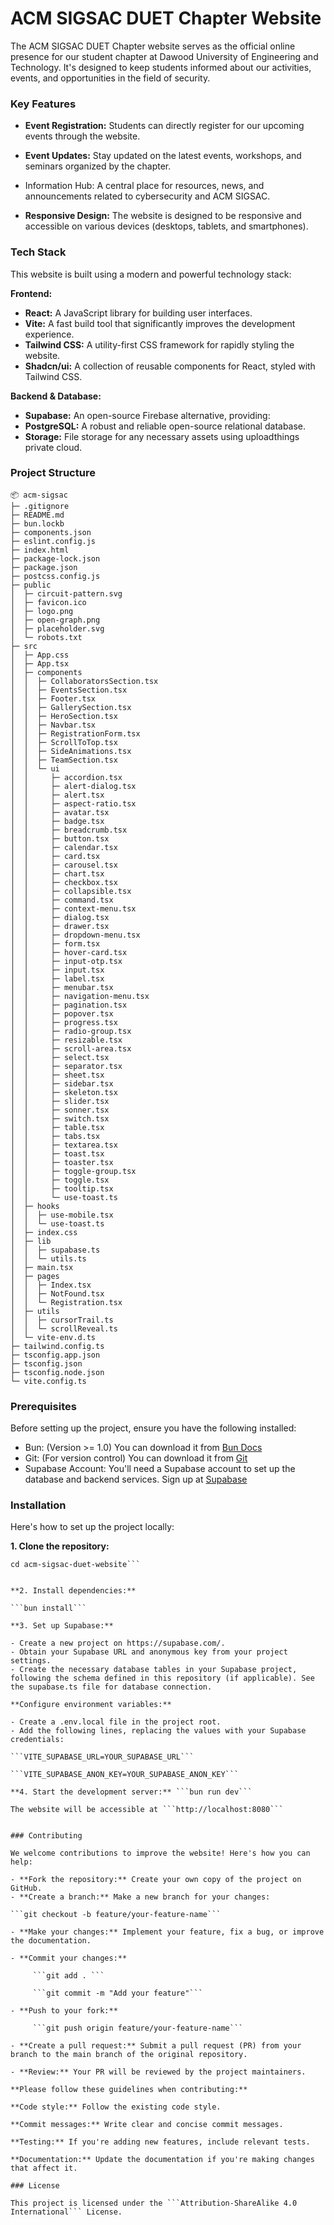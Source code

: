 # ACM SIGSAC DUET Chapter Website

The ACM SIGSAC DUET Chapter website serves as the official online presence for our student chapter at Dawood University of Engineering and Technology. It's designed to keep students informed about our activities, events, and opportunities in the field of security.

### Key Features

- **Event Registration:** Students can directly register for our upcoming events through the website.

- **Event Updates:** Stay updated on the latest events, workshops, and seminars organized by the chapter. 
- Information Hub: A central place for resources, news, and announcements related to cybersecurity and ACM SIGSAC.

- **Responsive Design:** The website is designed to be responsive and accessible on various devices (desktops, tablets, and smartphones).

### Tech Stack

This website is built using a modern and powerful technology stack:

**Frontend:**

- **React:** A JavaScript library for building user interfaces.
- **Vite:** A fast build tool that significantly improves the development experience.
- **Tailwind CSS:** A utility-first CSS framework for rapidly styling the website.
- **Shadcn/ui:** A collection of reusable components for React, styled with Tailwind CSS.

**Backend & Database:**

- **Supabase:** An open-source Firebase alternative, providing:
- **PostgreSQL:** A robust and reliable open-source relational database. 
- **Storage:** File storage for any necessary assets using uploadthings private cloud.

### Project Structure

```
📦 acm-sigsac
├─ .gitignore
├─ README.md
├─ bun.lockb
├─ components.json
├─ eslint.config.js
├─ index.html
├─ package-lock.json
├─ package.json
├─ postcss.config.js
├─ public
│  ├─ circuit-pattern.svg
│  ├─ favicon.ico
│  ├─ logo.png
│  ├─ open-graph.png
│  ├─ placeholder.svg
│  └─ robots.txt
├─ src
│  ├─ App.css
│  ├─ App.tsx
│  ├─ components
│  │  ├─ CollaboratorsSection.tsx
│  │  ├─ EventsSection.tsx
│  │  ├─ Footer.tsx
│  │  ├─ GallerySection.tsx
│  │  ├─ HeroSection.tsx
│  │  ├─ Navbar.tsx
│  │  ├─ RegistrationForm.tsx
│  │  ├─ ScrollToTop.tsx
│  │  ├─ SideAnimations.tsx
│  │  ├─ TeamSection.tsx
│  │  └─ ui
│  │     ├─ accordion.tsx
│  │     ├─ alert-dialog.tsx
│  │     ├─ alert.tsx
│  │     ├─ aspect-ratio.tsx
│  │     ├─ avatar.tsx
│  │     ├─ badge.tsx
│  │     ├─ breadcrumb.tsx
│  │     ├─ button.tsx
│  │     ├─ calendar.tsx
│  │     ├─ card.tsx
│  │     ├─ carousel.tsx
│  │     ├─ chart.tsx
│  │     ├─ checkbox.tsx
│  │     ├─ collapsible.tsx
│  │     ├─ command.tsx
│  │     ├─ context-menu.tsx
│  │     ├─ dialog.tsx
│  │     ├─ drawer.tsx
│  │     ├─ dropdown-menu.tsx
│  │     ├─ form.tsx
│  │     ├─ hover-card.tsx
│  │     ├─ input-otp.tsx
│  │     ├─ input.tsx
│  │     ├─ label.tsx
│  │     ├─ menubar.tsx
│  │     ├─ navigation-menu.tsx
│  │     ├─ pagination.tsx
│  │     ├─ popover.tsx
│  │     ├─ progress.tsx
│  │     ├─ radio-group.tsx
│  │     ├─ resizable.tsx
│  │     ├─ scroll-area.tsx
│  │     ├─ select.tsx
│  │     ├─ separator.tsx
│  │     ├─ sheet.tsx
│  │     ├─ sidebar.tsx
│  │     ├─ skeleton.tsx
│  │     ├─ slider.tsx
│  │     ├─ sonner.tsx
│  │     ├─ switch.tsx
│  │     ├─ table.tsx
│  │     ├─ tabs.tsx
│  │     ├─ textarea.tsx
│  │     ├─ toast.tsx
│  │     ├─ toaster.tsx
│  │     ├─ toggle-group.tsx
│  │     ├─ toggle.tsx
│  │     ├─ tooltip.tsx
│  │     └─ use-toast.ts
│  ├─ hooks
│  │  ├─ use-mobile.tsx
│  │  └─ use-toast.ts
│  ├─ index.css
│  ├─ lib
│  │  ├─ supabase.ts
│  │  └─ utils.ts
│  ├─ main.tsx
│  ├─ pages
│  │  ├─ Index.tsx
│  │  ├─ NotFound.tsx
│  │  └─ Registration.tsx
│  ├─ utils
│  │  ├─ cursorTrail.ts
│  │  └─ scrollReveal.ts
│  └─ vite-env.d.ts
├─ tailwind.config.ts
├─ tsconfig.app.json
├─ tsconfig.json
├─ tsconfig.node.json
└─ vite.config.ts
```

### Prerequisites

Before setting up the project, ensure you have the following installed:

- Bun: (Version >= 1.0) You can download it from [Bun Docs](https://bun.sh/)
- Git: (For version control) You can download it from [Git](https://git-scm.com/)
- Supabase Account: You'll need a Supabase account to set up the database and backend services. Sign up at [Supabase](https://supabase.com/)

### Installation

Here's how to set up the project locally:

**1. Clone the repository:** 

```git clone https://github.com/dev-sire/acm-sigsac
cd acm-sigsac-duet-website```


**2. Install dependencies:** 

```bun install```

**3. Set up Supabase:**

- Create a new project on https://supabase.com/. 
- Obtain your Supabase URL and anonymous key from your project settings.
- Create the necessary database tables in your Supabase project, following the schema defined in this repository (if applicable). See the supabase.ts file for database connection.

**Configure environment variables:**

- Create a .env.local file in the project root.
- Add the following lines, replacing the values with your Supabase credentials:

```VITE_SUPABASE_URL=YOUR_SUPABASE_URL```

```VITE_SUPABASE_ANON_KEY=YOUR_SUPABASE_ANON_KEY```

**4. Start the development server:** ```bun run dev```

The website will be accessible at ```http://localhost:8080```


### Contributing

We welcome contributions to improve the website! Here's how you can help:

- **Fork the repository:** Create your own copy of the project on GitHub.
- **Create a branch:** Make a new branch for your changes:

```git checkout -b feature/your-feature-name```

- **Make your changes:** Implement your feature, fix a bug, or improve the documentation.

- **Commit your changes:**

     ```git add . ```

     ```git commit -m "Add your feature"```

- **Push to your fork:**

     ```git push origin feature/your-feature-name```

- **Create a pull request:** Submit a pull request (PR) from your branch to the main branch of the original repository.

- **Review:** Your PR will be reviewed by the project maintainers.

**Please follow these guidelines when contributing:**

**Code style:** Follow the existing code style.

**Commit messages:** Write clear and concise commit messages.

**Testing:** If you're adding new features, include relevant tests.

**Documentation:** Update the documentation if you're making changes that affect it.

### License

This project is licensed under the ```Attribution-ShareAlike 4.0 International``` License.

